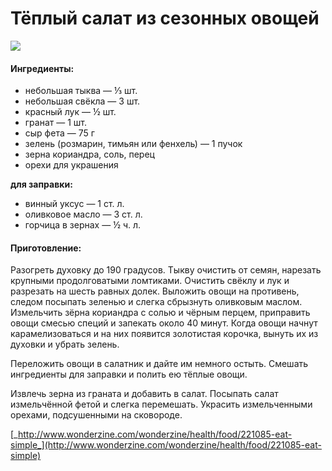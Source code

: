 # Тёплый салат из сезонных овощей

![](https://i.pinimg.com/564x/4b/56/98/4b5698ff6b1e0f8aeb5d71311b3b721f.jpg)

#### Ингредиенты:

* небольшая тыква — ⅓ шт.
* небольшая свёкла — 3 шт.
* красный лук — ½ шт.
* гранат — 1 шт.
* сыр фета — 75 г
* зелень \(розмарин, тимьян или фенхель\) — 1 пучок
* зерна кориандра, соль, перец
* орехи для украшения

**для заправки:**

* винный уксус — 1 ст. л.
* оливковое масло — 3 ст. л.
* горчица в зернах — ½ ч. л.

#### Приготовление:

Разогреть духовку до 190 градусов. Тыкву очистить от семян, нарезать крупными продолговатыми ломтиками. Очистить свёклу и лук и разрезать на шесть равных долек. Выложить овощи на противень, следом посыпать зеленью и слегка сбрызнуть оливковым маслом. Измельчить зёрна кориандра с солью и чёрным перцем, приправить овощи смесью специй и запекать около 40 минут. Когда овощи начнут карамелизоваться и на них появится золотистая корочка, вынуть их из духовки и убрать зелень.

Переложить овощи в салатник и дайте им немного остыть. Смешать ингредиенты для заправки и полить ею тёплые овощи.

Извлечь зерна из граната и добавить в салат. Посыпать салат измельчённой фетой и слегка перемешать. Украсить измельченными орехами, подсушенными на сковороде.

[_http://www.wonderzine.com/wonderzine/health/food/221085-eat-simple_](http://www.wonderzine.com/wonderzine/health/food/221085-eat-simple)

